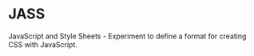 # JASS

JavaScript and Style Sheets - 
Experiment to define a format for creating CSS with JavaScript.
